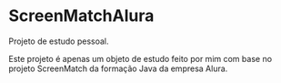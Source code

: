 # ScreenMatchAlura

Projeto de estudo pessoal.

Este projeto é apenas um objeto de estudo feito por mim com base no projeto ScreenMatch da formação Java da empresa Alura.
